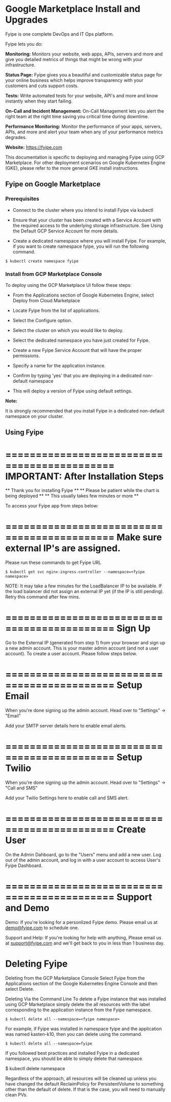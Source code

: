 # Google Marketplace Install and Upgrades

Fyipe is one complete DevOps and IT Ops platform. 

Fyipe lets you do: 

**Monitoring:** Monitors your website, web apps, APIs, servers and more and give you detailed metrics of things that might be wrong with your infrastructure. 

**Status Page:** Fyipe gives you a beautiful and customizable status page for your online business which helps improve transparency with your customers and cuts support costs.

**Tests:** Write automated tests for your website, API's and more and know instantly when they start failing. 

**On-Call and Incident Management:** On-Call Management lets you alert the right team at the right time saving you critical time during downtime.

**Performance Monitoring:** Monitor the performance of your apps, servers, APIs, and more and alert your team when any of your performance metrics degrades.

**Website:** https://fyipe.com

This documentation is specific to deploying and managing Fyipe using GCP Marketplace. For other deployment scenarios on Google Kubernetes Engine (GKE), please refer to the more general GKE install instructions.

## Fyipe on Google Marketplace 

### Prerequisites

- Connect to the cluster where you intend to install Fyipe via kubectl

- Ensure that your cluster has been created with a Service Account with the required access to the underlying storage infrastructure. See Using the Default GCP Service Account for more details.

- Create a dedicated namespace where you will install Fyipe. For example, if you want to create namespace fyipe, you will run the following command.

```
$ kubectl create namespace fyipe
```

### Install from GCP Marketplace Console

To deploy using the GCP Marketplace UI follow these steps:

 - From the Applications section of Google Kubernetes Engine, select Deploy from Cloud Marketplace

 - Locate Fyipe from the list of applications.

 - Select the Configure option.

 - Select the cluster on which you would like to deploy.

 - Select the dedicated namespace you have just created for  Fyipe.

 - Create a new Fyipe Service Account that will have the proper permissions.

 - Specify a name for the application instance.

 - Confirm by typing 'yes' that you are deploying in a dedicated non-default namespace

 - This will deploy a version of Fyipe using default settings.

**Note:**

It is strongly recommended that you install Fyipe in a dedicated non-default namespace on your cluster.

## Using Fyipe

============================================ 
IMPORTANT: After Installation Steps
============================================ 

** Thank you for installing Fyipe **
** Please be patient while the chart is being deployed **
** This usually takes few minutes or more **

To access your Fyipe app from steps below:

============================================ 
Make sure external IP's are assigned. 
============================================ 

Please run these commands to get Fyipe URL

```
$ kubectl get svc nginx-ingress-controller --namespace=<fyipe namespace>
```

NOTE: It may take a few minutes for the LoadBalancer IP to be available. 
If the load balancer did not assign an external IP yet (if the IP is still pending). 
Retry this command after few mins. 

============================================ 
Sign Up
============================================

Go to the External IP (generated from step 1) from your browser and sign up a new admin account. 
This is your master admin account (and not a user account). 
To create a user account. Please follow steps below.

============================================ 
Setup Email
============================================

When you're done signing up the admin account. Head over to "Settings" -> "Email"

Add your SMTP server details here to enable email alerts. 

============================================ 
Setup Twilio
============================================

When you're done signing up the admin account. Head over to "Settings" -> "Call and SMS"

Add your Twilio Settings here to enable call and SMS alert.

============================================ 
Create User
============================================

On the Admin Dahboard, go to the "Users" menu and add a new user. 
Log out of the admin account, and log in with a user account to access User's Fyipe Dashboard.

============================================ 
Support and Demo
============================================

Demo:
If you're looking for a personlized Fyipe demo. 
Please email us at demo@fyipe.com to schedule one. 

Support and Help:
If you're looking for help with anything,
Please email us at support@fyipe.com and we'll get back to you in less than 1 business day. 

# Deleting Fyipe

Deleting from the GCP Marketplace Console
Select Fyipe from the Applications section of the Google Kubernetes Engine Console and then select Delete.

Deleting Via the Command Line
To delete a  Fyipe instance that was installed using GCP Marketplace simply delete the all resources with the label corresponding to the application instance from the Fyipe namespace.

```
$ kubectl delete all --namespace=<fyipe namespace>
```


For example, if  Fyipe was installed in namespace fyipe and the application was named kasten-k10, then you can delete using the command.

```
$ kubectl delete all --namespace=fyipe 
```

If you followed best practices and installed  Fyipe in a dedicated namespace, you should be able to simply delete that namespace.

$ kubectl delete namespace <k10 namespace>

Regardless of the approach, all resources will be cleaned up unless you have changed the default ReclaimPolicy for PersistentVolume to something other than the default of delete. If that is the case, you will need to manually clean PVs.
